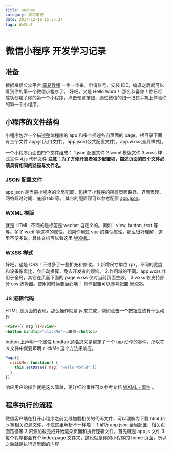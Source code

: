 ```yaml
---
title: wechat
category: 学习笔记
date: 2017-12-18 15:37:27
tags: WeChat
---
```

# 微信小程序 开发学习记录

## 准备

根据微信公众平台 [简易教程](https://mp.weixin.qq.com/debug/wxadoc/dev/index.html) 一步一步来，申请账号，安装 IDE，编译之后就可以看到你的第一个微信小程序了。
好吧，又是 Hello Word！
那么恭喜你！你已经成功创建了你的第一个小程序，点击预览按钮，通过微信的扫一扫在手机上体验你的第一个小程序。

## 小程序的文件结构

小程序包含一个描述整体程序的 app 和多个描述各自页面的 page。根目录下面有三个文件 app.js(入口文件)，app.json(公共配置文件)，app.wxss(全局样式)。

一个小程序页面由四个文件组成：
1.json 配置文件
2.wxml 模版文件
3.wxss 样式文件
4.js 代码文件
**注意：为了方便开发者减少配置项，描述页面的四个文件必须具有相同的路径与文件名。**

### JSON 配置文件

app.json 是当前小程序的全局配置，包括了小程序的所有页面路径、界面表现、网络超时时间、底部 tab 等。
其它的配置项可以参考配置 [app.json](https://mp.weixin.qq.com/debug/wxadoc/dev/framework/config.html)。

### WXML 模版

就是 HTML, 不同的是标签是 wechat 自定义的。例如：view, button, text 等等。多了 wx:if 等这样的属性，如果你用过 vue 的类似属性，那么很好理解，这里不便多说。具体文档可以看这里 [WXML](https://mp.weixin.qq.com/debug/wxadoc/dev/framework/view/wxml/)。

### WXSS 样式

好吧，这是 CSS！不过多了一些扩充和修改。
1.新增尺寸单位 rpx，不同的宽度和设备像素比，会自动换算，免去开发者的烦恼。
2.作用域的不同。app.wxss 作用于全局，其它在页面下面的 page.wxss 仅对当前页面生效。
3.wxss 仅支持部分 css 选择器。使用的时候要当心噢！
具体配置可以参考配置 [WXSS](https://mp.weixin.qq.com/debug/wxadoc/dev/framework/view/wxss.html)。

### JS 逻辑代码

HTML 是页面的表现，那么操作就是 js 来完成，例如点击一个按钮应该有什么动作：
```HTML
<view>{{ msg }}</view>
<button bindtap="clickMe">点击我</button>
```

button 上声明一个属性 bindtap 顾名思义是绑定了一个 tap 动作的事件，所以在 js 文件中就要声明 clickMe 这个方法来响应。
```js
Page({
  clickMe: function() {
    this.setData({ msg: "Hello World" })
  }
})
```
响应用户的操作就是这么简单，更详细的事件可以参考文档 [WXML - 事件](https://mp.weixin.qq.com/debug/wxadoc/dev/framework/view/wxml/event.html) 。

## 程序执行的流程

微信客户端在打开小程序之前会线加载相关的代码文件，可以理解为下载 html 和 js 等相关资源文件，不过这里解析不一样啦！
1.解析 app.json 全局配置，相关页面路径等
2.资源加载完成开始渲染页面和执行逻辑文件，首先就是 app.js 文件
3.每个程序都会有个 index page 文件夹，这也就是你的小程序的 home 页面，所以之后就是执行这里面的内容
